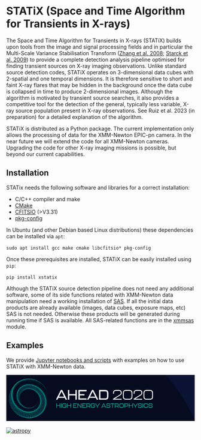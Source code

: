 # STATiX (Space and Time Algorithm for Transients in X-rays)

The Space and Time Algorithm for Transients in X-rays (STATiX) builds upon 
tools from the image and signal processing fields and in particular the 
Multi-Scale Variance Stabilisation Transform 
([Zhang et al. 2008](http://dx.doi.org/10.1109/TIP.2008.924386); 
[Starck et al. 2009](http://dx.doi.org/10.1051/0004-6361/200811388)) 
to provide a complete detection analysis pipeline optimised for finding 
transient sources on X-ray imaging observations. Unlike standard source 
detection codes, STATiX operates on 3-dimensional data cubes with 2-spatial 
and one temporal dimensions. It is therefore sensitive to short and faint 
X-ray flares that may be hidden in the background once the data cube is 
collapsed in time to produce 2-dimensional images. Although the algorithm 
is motivated by transient source searches, it also provides a competitive tool 
for the detection of the general, typically less variable, X-ray source
population present in X-ray observations. See Ruiz et al. 2023 (in preparation)
for a detailed explanation of the algorithm.

STATiX is distributed as a Python package. The current implementation 
only allows the processing of data for the XMM-Newton EPIC-pn camera. In the near
future we will extend the code for all XMM-Newton cameras. Upgrading the code
for other X-ray imaging missions is possible, but beyond our current capabilities.


Installation
------------

STATix needs the following software and libraries for a correct installation:
- C/C++ compiler and make
- [CMake](http://www.cmake.org)
- [CFITSIO](https://heasarc.gsfc.nasa.gov/fitsio/) (>V3.31)
- [pkg-config](https://www.freedesktop.org/wiki/Software/pkg-config/)

In Ubuntu (and other Debian based Linux distributions) these dependencies can be installed via ``apt``:

    sudo apt install gcc make cmake libcfitsio* pkg-config


Once these prerequisites are installed, STATiX can be easily installed using ``pip``:

    pip install xstatix

Although the STATiX source detection pipeline does not need any additional software, some of its side functions related with XMM-Newton data manipulation need a working installation of [SAS](https://www.cosmos.esa.int/web/xmm-newton/what-is-sas). If all the initial data products are already available (images, data cubes, exposure maps, etc) SAS is not needed. Otherwise these products will be generated during running time if SAS is available. All SAS-related functions are in the [xmmsas](src/statix/xmmsas.py) module.


Examples
---------

We provide [Jupyter notebooks and scripts](docs/) with examples on how to use STATiX
with XMM-Newton data. 


[![ahead2020](ahead2020_logo.png)](http://ahead.astro.noa.gr/)

[![astropy](https://img.shields.io/badge/powered%20by-AstroPy-orange.svg?style=flat)](http://www.astropy.org/) 
